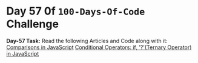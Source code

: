 # Day 57 0f `100-Days-Of-Code` Challenge

**Day-57 Task:**
Read the following Articles and Code along with it:
[Comparisons in JavaScript](https://javascript.info/comparison)
[Conditional Operators: if, '?'(Ternary Operator) in JavaScript](https://javascript.info/ifelse)